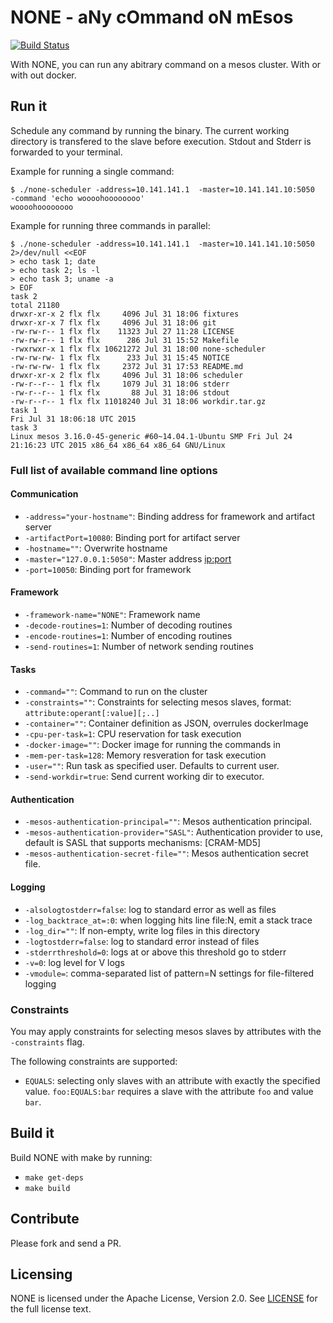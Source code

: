 # NONE - aNy cOmmand oN mEsos

[![Build Status](https://travis-ci.org/felixb/none.svg)](https://travis-ci.org/felixb/none)

With NONE, you can run any abitrary command on a mesos cluster. With or with out docker.

## Run it

Schedule any command by running the binary.
The current working directory is transfered to the slave before execution.
Stdout and Stderr is forwarded to your terminal.

Example for running a single command:

    $ ./none-scheduler -address=10.141.141.1  -master=10.141.141.10:5050  -command 'echo woooohoooooooo'
    woooohoooooooo

Example for running three commands in parallel:

    $ ./none-scheduler -address=10.141.141.1  -master=10.141.141.10:5050 2>/dev/null <<EOF
    > echo task 1; date
    > echo task 2; ls -l
    > echo task 3; uname -a
    > EOF
    task 2
    total 21180
    drwxr-xr-x 2 flx flx     4096 Jul 31 18:06 fixtures
    drwxr-xr-x 7 flx flx     4096 Jul 31 18:06 git
    -rw-rw-r-- 1 flx flx    11323 Jul 27 11:28 LICENSE
    -rw-rw-r-- 1 flx flx      286 Jul 31 15:52 Makefile
    -rwxrwxr-x 1 flx flx 10621272 Jul 31 18:00 none-scheduler
    -rw-rw-rw- 1 flx flx      233 Jul 31 15:45 NOTICE
    -rw-rw-rw- 1 flx flx     2372 Jul 31 17:53 README.md
    drwxr-xr-x 2 flx flx     4096 Jul 31 18:06 scheduler
    -rw-r--r-- 1 flx flx     1079 Jul 31 18:06 stderr
    -rw-r--r-- 1 flx flx       88 Jul 31 18:06 stdout
    -rw-r--r-- 1 flx flx 11018240 Jul 31 18:06 workdir.tar.gz
    task 1
    Fri Jul 31 18:06:18 UTC 2015
    task 3
    Linux mesos 3.16.0-45-generic #60~14.04.1-Ubuntu SMP Fri Jul 24 21:16:23 UTC 2015 x86_64 x86_64 x86_64 GNU/Linux

### Full list of available command line options

#### Communication

 * `-address="your-hostname"`: Binding address for framework and artifact server
 * `-artifactPort=10080`: Binding port for artifact server
 * `-hostname=""`: Overwrite hostname
 * `-master="127.0.0.1:5050"`: Master address <ip:port>
 * `-port=10050`: Binding port for framework

#### Framework

 * `-framework-name="NONE"`: Framework name
 * `-decode-routines=1`: Number of decoding routines
 * `-encode-routines=1`: Number of encoding routines
 * `-send-routines=1`: Number of network sending routines

#### Tasks

 * `-command=""`: Command to run on the cluster
 * `-constraints=""`: Constraints for selecting mesos slaves, format: `attribute:operant[:value][;..]`
 * `-container=""`: Container definition as JSON, overrules dockerImage
 * `-cpu-per-task=1`: CPU reservation for task execution
 * `-docker-image=""`: Docker image for running the commands in
 * `-mem-per-task=128`: Memory resveration for task execution
 * `-user=""`: Run task as specified user. Defaults to current user.
 * `-send-workdir=true`: Send current working dir to executor.

#### Authentication

 * `-mesos-authentication-principal=""`: Mesos authentication principal.
 * `-mesos-authentication-provider="SASL"`: Authentication provider to use, default is SASL that supports mechanisms: [CRAM-MD5]
 * `-mesos-authentication-secret-file=""`: Mesos authentication secret file.

#### Logging

 * `-alsologtostderr=false`: log to standard error as well as files
 * `-log_backtrace_at=:0`: when logging hits line file:N, emit a stack trace
 * `-log_dir=""`: If non-empty, write log files in this directory
 * `-logtostderr=false`: log to standard error instead of files
 * `-stderrthreshold=0`: logs at or above this threshold go to stderr
 * `-v=0`: log level for V logs
 * `-vmodule=`: comma-separated list of pattern=N settings for file-filtered logging

### Constraints

You may apply constraints for selecting mesos slaves by attributes with the `-constraints` flag.

The following constraints are supported:

* `EQUALS`: selecting only slaves with an attribute with exactly the specified value. `foo:EQUALS:bar` requires a slave with the attribute `foo` and value `bar`.

## Build it

Build NONE with make by running:

 * `make get-deps`
 * `make build`

## Contribute

Please fork and send a PR.

## Licensing

NONE is licensed under the Apache License, Version 2.0. See
[LICENSE](https://github.com/felixb/none/blob/master/LICENSE) for the full
license text.